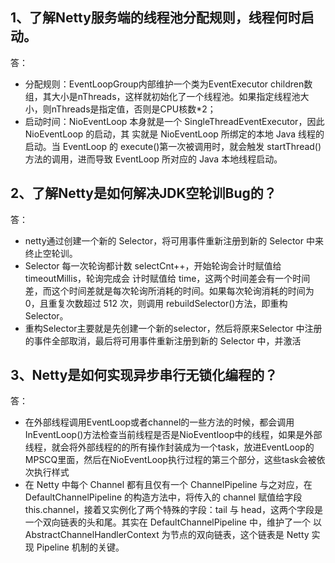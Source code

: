 ## 1、了解Netty服务端的线程池分配规则，线程何时启动。
答：

- 分配规则：EventLoopGroup内部维护一个类为EventExecutor children数组，其大小是nThreads，这样就初始化了一个线程池。如果指定线程池大小，则nThreads是指定值，否则是CPU核数*2；
- 启动时间：NioEventLoop 本身就是一个 SingleThreadEventExecutor，因此 NioEventLoop 的启动，其 实就是 NioEventLoop 所绑定的本地 Java 线程的启动。当 EventLoop 的 execute()第一次被调用时，就会触发 startThread()方法的调用，进而导致 EventLoop 所对应的 Java 本地线程启动。

## 2、了解Netty是如何解决JDK空轮训Bug的？
答： 

- netty通过创建一个新的 Selector，将可用事件重新注册到新的 Selector 中来终止空轮训。
- Selector 每一次轮询都计数 selectCnt++，开始轮询会计时赋值给 timeoutMillis，轮询完成会 计时赋值给 time，这两个时间差会有一个时间差，而这个时间差就是每次轮询所消耗的时间。如果每次轮询消耗的时间为 0，且重复次数超过 512 次，则调用 rebuildSelector()方法，即重构 Selector。
- 重构Selector主要就是先创建一个新的selector，然后将原来Selector 中注册的事件全部取消，最后将可用事件重新注册到新的 Selector 中，并激活


## 3、Netty是如何实现异步串行无锁化编程的？
答：

- 在外部线程调用EventLoop或者channel的一些方法的时候，都会调用InEventLoop()方法检查当前线程是否是NioEventloop中的线程，如果是外部线程，就会将外部线程的的所有操作封装成为一个task，放进EventLoop的MPSCQ里面，然后在NioEventLoop执行过程的第三个部分，这些task会被依次执行样式
- 在 Netty 中每个 Channel 都有且仅有一个 ChannelPipeline 与之对应，在 DefaultChannelPipeline 的构造方法中，将传入的 channel 赋值给字段 this.channel，接着又实例化了两个特殊的字段：tail 与 head，这两个字段是一个双向链表的头和尾。其实在 DefaultChannelPipeline 中，维护了一个 以 AbstractChannelHandlerContext 为节点的双向链表，这个链表是 Netty 实现 Pipeline 机制的关键。






